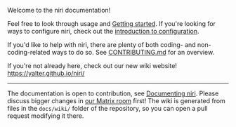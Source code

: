 Welcome to the niri documentation!

Feel free to look through usage and [Getting started](./Getting-Started).
If you're looking for ways to configure niri, check out the [introduction to configuration](./Configuration:-Introduction).

If you'd like to help with niri, there are plenty of both coding- and non-coding-related ways to do so.
See [CONTRIBUTING.md](https://github.com/YaLTeR/niri/blob/main/CONTRIBUTING.md) for an overview.

If you're not already here, check out our new wiki website! https://yalter.github.io/niri/

***

The documentation is open to contribution, see [Documenting niri](./Development:-Documenting-niri).
Please discuss bigger changes in [our Matrix room](https://matrix.to/#/#niri:matrix.org) first!
The wiki is generated from files in the `docs/wiki/` folder of the repository, so you can open a pull request modifying it there.
